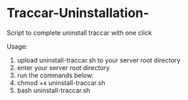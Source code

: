 # Traccar-Uninstallation-
Script to complete uninstall traccar with one click

Usage:
1. upload uninstall-traccar.sh to your server root directory
2. enter your server root directory 
3. run the commands below:
4. chmod +x uninstall-traccar.sh
5. bash uninstall-traccar.sh
